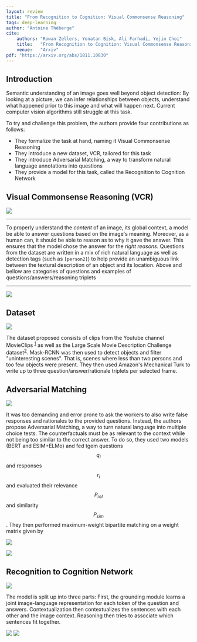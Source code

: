 ```yaml
---
layout: review
title: "From Recognition to Cognition: Visual Commonsense Reasoning"
tags: deep-learning 
author: "Antoine Théberge"
cite:
    authors: "Rowan Zellers, Yonatan Bisk, Ali Farhadi, Yejin Choi"
    title:   "From Recognition to Cognition: Visual Commonsense Reasoning"
    venue:   "Arxiv"
pdf: "https://arxiv.org/abs/1811.10830"
---
```


## Introduction

Semantic understanding of an image goes well beyond object detection: By looking at a picture, we can infer relationships between objects, understand what happened prior to this image and what will happen next. Current computer vision algorithms still struggle at this task.

To try and challenge this problem, the authors provide four contributions as follows:
- They formalize the task at hand, naming it Visual Commonsense Reasoning
- They introduce a new dataset, VCR, tailored for this task
- They introduce Adversarial Matching, a way to transform natural language annotations into questions
- They provide a model for this task, called the Recognition to Cognition Network

## Visual Commonsense Reasoning (VCR)

![](/deep-learning/images/VCR/types.png)

---

To properly understand the *content* of an image, its global context, a model be able to answer questions based on the image's meaning. Moreover, as a human can, it should be able to reason as to why it gave the answer. This ensures that the model chose the answer for the *right reasons*. Questions from the dataset are written in a mix of rich natural language as well as detection tags (such as `[person2]`) to help provide an unambiguous link between the textural description of an object and its location. Above and bellow are categories of questions and examples of questions/answers/reasoning triplets

---

![](/deep-learning/images/VCR/example.png)

## Dataset

![](/deep-learning/images/VCR/process.png)

The dataset proposed consists of clips from the Youtube channel MovieClips <sup>[1](https://www.youtube.com/user/movieclips)</sup> as well as the Large Scale Movie Description Challenge dataset<sup>[2](https://sites.google.com/site/describingmovies/lsmdc-2017)</sup>. Mask-RCNN was then used to detect objects and filter "uninteresting scenes". That is, scenes where less than two persons and too few objects were present. They then used Amazon's Mechanical Turk to write up to three question/answer/rationale triplets per selected frame. 

## Adversarial Matching

![](/deep-learning/images/VCR/process.png)

It was too demanding and error prone to ask the workers to also write false responses and rationales to the provided questions. Instead, the authors propose Adversarial Matching, a way to turn natural language into multiple choice tests. The counterfactuals must be as relevant to the context while not being too similar to the correct answer. To do so, they used two models (BERT and ESIM+ELMo) and fed tgem questions $$q_i$$ and responses $$r_i$$ and evaluated their relevance $$P_{rel} $$ and similarity $$P_{sim}$$. They then performed maximum-weight bipartite matching on a weight matrix given by 

![](/deep-learning/images/VCR/weights.png)


![](/deep-learning/images/VCR/bipartite.png)


## Recognition to Cognition Network

![](/deep-learning/images/VCR/model.png)

The model is split up into three parts: First, the grounding module learns a joint image-language representation for each token of the question and answers. Contextualization then contextualizes the sentences with each other and the image context. Reasoning then tries to associate which sentences fit together. 

![](/deep-learning/images/VCR/results.png)
![](/deep-learning/images/VCR/more.png)

